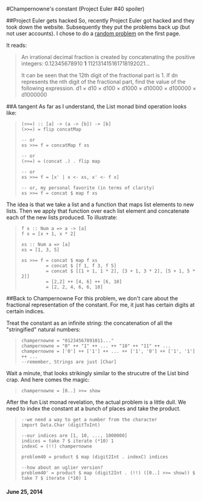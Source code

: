 #Champernowne's constant (Project Euler #40 spoiler)

##Project Euler gets hacked
So, recently Project Euler got hacked and they took down the website. Subsequently they put the problems back up (but not user accounts). I chose to do a [random problem](http://projecteuler.net/problem=40) on the first page.

It reads:
> An irrational decimal fraction is created by concatenating the positive integers:
>       0.12345678910 __1__ 112131415161718192021...
>
> It can be seen that the 12th digit of the fractional part is 1.
> If dn represents the nth digit of the fractional part, find the value of the following expression.
>       d1 × d10 × d100 × d1000 × d10000 × d100000 × d1000000


##A tangent
As far as I understand, the List monad bind operation looks like:

> ~~~~~~~~~~~~~~~~~~~~~~~~~~~~~~~~~~ {.haskell}
> (>>=) :: [a] -> (a -> [b]) -> [b]
> (>>=) = flip concatMap
> 
> -- or
> xs >>= f = concatMap f xs
> 
> -- or
> (>>=) = (concat .) . flip map
>
> -- or
> xs >>= f = [x' | x <- xs, x' <- f x]
> 
> -- or, my personal favorite (in terms of clarity)
> xs >>= f = concat $ map f xs
> ~~~~~~~~~~~~~~~~~~~~~~~~~~~~~~~~~~

The idea is that we take a list and a function that maps list elements to new lists. Then we apply that function over each list element and concatenate each of the new lists produced. To illustrate:

> ~~~~~~~~~~~~~~~~~~~~~~~~~~~~~~~~~ {.haskell}
> f x :: Num a => a -> [a]
> f x = [x + 1, x * 2]
> 
> xs :: Num a => [a]
> xs = [1, 3, 5]
> 
> xs >>= f = concat $ map f xs
>          = concat $ [f 1, f 3, f 5]
>          = concat $ [[1 + 1, 1 * 2], [3 + 1, 3 * 2], [5 + 1, 5 * 2]]
>          = [2,2] ++ [4, 6] ++ [6, 10]
>          = [2, 2, 4, 6, 6, 10]
> ~~~~~~~~~~~~~~~~~~~~~~~~~~~~~~~~~

##Back to Champernowne
For this problem, we don't care about the fractional representation of the constant. For me, it just has certain digits at certain indices.

Treat the constant as an infinite string: the concatenation of all the "stringified" natural numbers:

> ~~~~~~~~~~~~~~~~~~~~~~~~~~~~~~~~~ {.haskell}
> champernowne = "01234567891011..."
> champernowne = "0" ++ "1" ++ ... ++ "10" ++ "11" ++ ...
> champernowne = ['0'] ++ ['1'] ++ ... ++ ['1', '0'] ++ ['1', '1'] ++ ...
> --remember, Strings are just [Char]
> ~~~~~~~~~~~~~~~~~~~~~~~~~~~~~~~~~

Wait a minute, that looks strikingly similar to the strucutre of the List bind crap. And here comes the magic:

> ~~~~~~~~~~~~~~~~~~~~~~~~~~~~~~~~~ {.haskell}
> champernowne = [0..] >>= show
> ~~~~~~~~~~~~~~~~~~~~~~~~~~~~~~~~~

After the fun List monad revelation, the actual problem is a little dull. We need to index the constant at a bunch of places and take the product.

> ~~~~~~~~~~~~~~~~~~~~~~~~~~~~~~~~~ {.haskell}
> --we need a way to get a number from the character
> import Data.Char (digitToInt)
>
> --our indices are [1, 10, ..., 1000000]
> indices = take 7 $ iterate (*10) 1
> indexC = (!!) champernowne
> 
> problem40 = product $ map (digit2Int . indexC) indices
> 
> --how about an uglier version?
> problem40' = product $ map (digit2Int . (!!) ([0..] >>= show)) $ take 7 $ iterate (*10) 1
> ~~~~~~~~~~~~~~~~~~~~~~~~~~~~~~~~~

#### June 25, 2014
